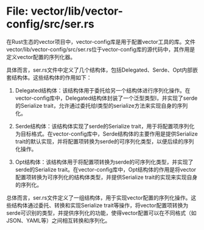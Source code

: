 # File: vector/lib/vector-config/src/ser.rs

在Rust生态的vector项目中，vector-config库是用于配置vector工具的库。文件vector/lib/vector-config/src/ser.rs位于vector-config库的源代码中，其作用是定义vector配置的序列化器。

具体而言，ser.rs文件中定义了几个结构体，包括Delegated、Serde、Opt内部嵌套结构体。这些结构体的作用如下：

1. Delegated结构体：该结构体用于委托给另一个结构体进行序列化操作。在vector-config库中，Delegated结构体封装了一个泛型类型I，并实现了serde的Serialize trait，允许通过委托给I类型的serialize方法来实现自身的序列化。

2. Serde结构体：该结构体实现了serde的Serialize trait，用于将配置项序列化为目标格式。在vector-config库中，Serde结构体的主要作用是提供Serialize trait的默认实现，并将配置项转换为serde的可序列化类型，以便后续的序列化操作。

3. Opt结构体：该结构体用于将配置项转换为serde的可序列化类型，并实现了serde的Serialize trait。在vector-config库中，Opt结构体的作用是将vector配置项转换为可序列化的结构体类型，并提供Serialize trait的实现来实现自身的序列化。

总体而言，ser.rs文件定义了一组结构体，用于实现vector配置的序列化操作。这些结构体通过委托、转换和实现Serialize trait等操作，将vector配置项转换为serde可识别的类型，并提供序列化的功能，使得vector配置可以在不同格式（如JSON、YAML等）之间相互转换和序列化。

